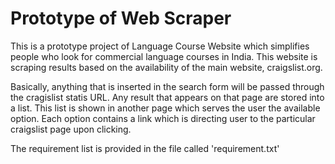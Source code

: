 # Prototype of Web Scraper

This is a prototype project of Language Course Website which simplifies people who look for commercial language courses in India. This website is scraping results based on the availability of  the main website, craigslist.org. 

Basically, anything that is inserted in the search form will be passed through the cragislist statis URL. Any result that appears on that page are stored into a list. This list is shown in another page which serves the user the available option. Each option contains a link which is directing user to the particular craigslist page upon clicking.

The requirement list is provided in the file called 'requirement.txt'

